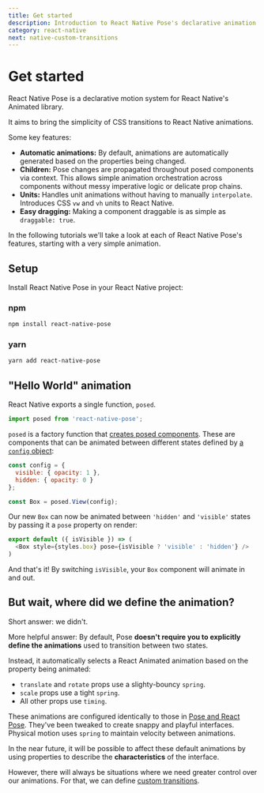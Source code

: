 ```yaml
---
title: Get started
description: Introduction to React Native Pose's declarative animation interface
category: react-native
next: native-custom-transitions
---
```


# Get started

React Native Pose is a declarative motion system for React Native's Animated library.

It aims to bring the simplicity of CSS transitions to React Native animations.

Some key features:

- **Automatic animations:** By default, animations are automatically generated based on the properties being changed.
- **Children:** Pose changes are propagated throughout posed components via context. This allows simple animation orchestration across components without messy imperative logic or delicate prop chains.
- **Units:** Handles unit animations without having to manually `interpolate`. Introduces CSS `vw` and `vh` units to React Native.
- **Easy dragging:** Making a component draggable is as simple as `draggable: true`.

In the following tutorials we'll take a look at each of React Native Pose's features, starting with a very simple animation.

## Setup

Install React Native Pose in your React Native project:

### npm

```bash
npm install react-native-pose
```

### yarn

```bash
yarn add react-native-pose
```

## "Hello World" animation

React Native exports a single function, `posed`.

```javascript
import posed from 'react-native-pose';
```

`posed` is a factory function that [creates posed components](/pose/api/native-posed). These are components that can be animated between different states defined by [a `config` object](/pose/api/native-config):

```javascript
const config = {
  visible: { opacity: 1 },
  hidden: { opacity: 0 }
};

const Box = posed.View(config);
```

Our new `Box` can now be animated between `'hidden'` and `'visible'` states by passing it a `pose` property on render:

```javascript
export default ({ isVisible }) => (
  <Box style={styles.box} pose={isVisible ? 'visible' : 'hidden'} />
)
```

And that's it! By switching `isVisible`, your `Box` component will animate in and out.

## But wait, where did we define the animation?

Short answer: we didn't.

More helpful answer: By default, Pose **doesn't require you to explicitly define the animations** used to transition between two states.

Instead, it automatically selects a React Animated animation based on the property being animated:

- `translate` and `rotate` props use a slighty-bouncy `spring`.
- `scale` props use a tight `spring`.
- All other props use `timing`.

These animations are configured identically to those in [Pose and React Pose](/pose). They've been tweaked to create snappy and playful interfaces. Physical motion uses `spring` to maintain velocity between animations.

In the near future, it will be possible to affect these default animations by using properties to describe the **characteristics** of the interface.

However, there will always be situations where we need greater control over our animations. For that, we can define [custom transitions](/pose/learn/learn-custom-transitions).
